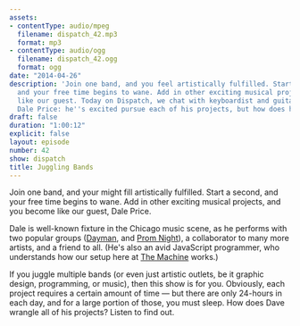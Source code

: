 ```yaml
---
assets:
- contentType: audio/mpeg
  filename: dispatch_42.mp3
  format: mp3
- contentType: audio/ogg
  filename: dispatch_42.ogg
  format: ogg
date: "2014-04-26"
description: 'Join one band, and you feel artistically fulfilled. Start a second,
  and your free time begins to wane. Add in other exciting musical projects, and become
  like our guest. Today on Dispatch, we chat with keyboardist and guitarist extraordinaire,
  Dale Price: he''s excited pursue each of his projects, but how does he wrangle time?'
draft: false
duration: "1:00:12"
explicit: false
layout: episode
number: 42
show: dispatch
title: Juggling Bands
---
```

Join one band, and your might fill artistically fulfilled. Start a second, and your free time begins to wane. Add in other exciting musical projects, and you become like our guest, Dale Price.

Dale is well-known fixture in the Chicago music scene, as he performs with two popular groups ([Dayman](https://www.facebook.com/daymanchicago), and [Prom Night](http://www.promnightband.com)), a collaborator to many more artists, and a friend to all. (He's also an avid JavaScript programmer, who understands how our setup here at [The Machine](http://nicholaswyoung.com) works.)

If you juggle multiple bands (or even just artistic outlets, be it graphic design, programming, or music), then this show is for you. Obviously, each project requires a certain amount of time &mdash; but there are only 24-hours in each day, and for a large portion of those, you must sleep. How does Dave wrangle all of his projects? Listen to find out.